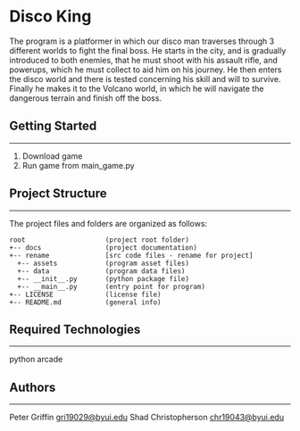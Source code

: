 # Disco King 
The program is a platformer in which our disco man traverses through 3 different worlds to fight the final boss.
He starts in the city, and is gradually introduced to both enemies, that he must shoot with his assault rifle,
and powerups, which he must collect to aid him on his journey. He then enters the disco world and there is tested
concerning his skill and will to survive. Finally he makes it to the Volcano world, in which he will navigate the
dangerous terrain and finish off the boss.

## Getting Started
---
1. Download game
2. Run game from main_game.py

## Project Structure
---
The project files and folders are organized as follows:
```
root                    (project root folder)
+-- docs                (project documentation)
+-- rename              [src code files - rename for project]
  +-- assets            (program asset files)
  +-- data              (program data files)
  +-- __init__.py       (python package file)
  +-- __main__.py       (entry point for program)
+-- LICENSE             (license file)
+-- README.md           (general info)
```

## Required Technologies
---
python arcade

## Authors
---
  Peter Griffin gri19029@byui.edu
  Shad Christopherson chr19043@byui.edu
